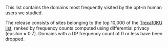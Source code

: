 This list contains the domains most frequently visited by the opt-in human users we studied.

The release consists of sites belonging to the top 10,000 of the
[Trexa10KU list](https://github.com/mozilla/trexa/blob/master/lists/tranco_10k_alexa_10k_union.csv),
ranked by frequency counts computed using differential privacy (epsilon = 0.7).
Domains with a DP frequency count of 0 or less have been dropped.
